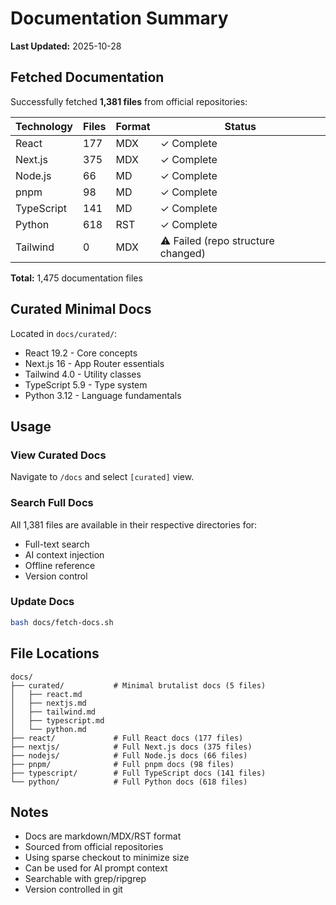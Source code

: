 # Documentation Summary

**Last Updated:** 2025-10-28

## Fetched Documentation

Successfully fetched **1,381 files** from official repositories:

| Technology | Files | Format | Status |
|------------|-------|--------|--------|
| React      | 177   | MDX    | ✓ Complete |
| Next.js    | 375   | MDX    | ✓ Complete |
| Node.js    | 66    | MD     | ✓ Complete |
| pnpm       | 98    | MD     | ✓ Complete |
| TypeScript | 141   | MD     | ✓ Complete |
| Python     | 618   | RST    | ✓ Complete |
| Tailwind   | 0     | MDX    | ⚠ Failed (repo structure changed) |

**Total:** 1,475 documentation files

## Curated Minimal Docs

Located in `docs/curated/`:
- React 19.2 - Core concepts
- Next.js 16 - App Router essentials
- Tailwind 4.0 - Utility classes
- TypeScript 5.9 - Type system
- Python 3.12 - Language fundamentals

## Usage

### View Curated Docs
Navigate to `/docs` and select `[curated]` view.

### Search Full Docs
All 1,381 files are available in their respective directories for:
- Full-text search
- AI context injection
- Offline reference
- Version control

### Update Docs
```bash
bash docs/fetch-docs.sh
```

## File Locations

```
docs/
├── curated/           # Minimal brutalist docs (5 files)
│   ├── react.md
│   ├── nextjs.md
│   ├── tailwind.md
│   ├── typescript.md
│   └── python.md
├── react/             # Full React docs (177 files)
├── nextjs/            # Full Next.js docs (375 files)
├── nodejs/            # Full Node.js docs (66 files)
├── pnpm/              # Full pnpm docs (98 files)
├── typescript/        # Full TypeScript docs (141 files)
└── python/            # Full Python docs (618 files)
```

## Notes

- Docs are markdown/MDX/RST format
- Sourced from official repositories
- Using sparse checkout to minimize size
- Can be used for AI prompt context
- Searchable with grep/ripgrep
- Version controlled in git
